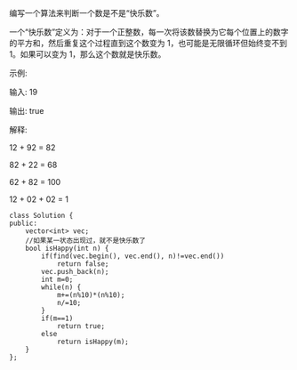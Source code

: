 编写一个算法来判断一个数是不是“快乐数”。

一个“快乐数”定义为：对于一个正整数，每一次将该数替换为它每个位置上的数字的平方和，然后重复这个过程直到这个数变为 1，也可能是无限循环但始终变不到 1。如果可以变为 1，那么这个数就是快乐数。

示例: 

输入: 19

输出: true

解释: 

12 + 92 = 82

82 + 22 = 68

62 + 82 = 100

12 + 02 + 02 = 1
```
class Solution {
public:
    vector<int> vec;
    //如果某一状态出现过，就不是快乐数了
    bool isHappy(int n) {
        if(find(vec.begin(), vec.end(), n)!=vec.end())
            return false;
        vec.push_back(n);
        int m=0;
        while(n) {
            m+=(n%10)*(n%10);
            n/=10;
        }
        if(m==1)
            return true;
        else 
            return isHappy(m);
    }
};
```